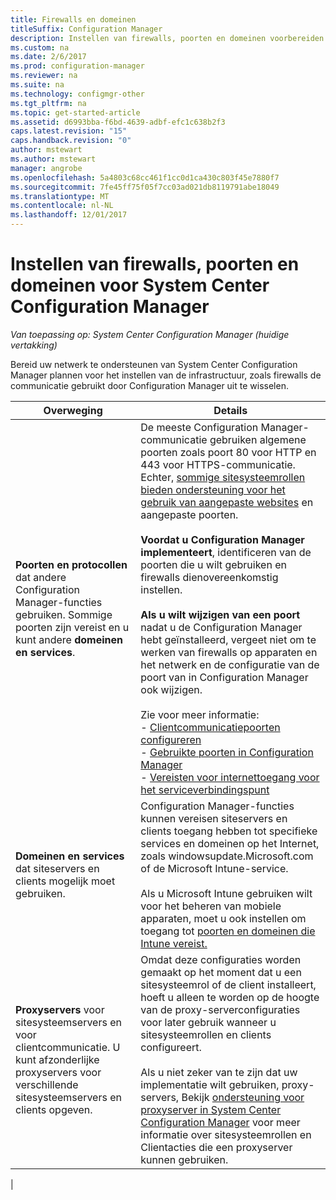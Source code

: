 ```yaml
---
title: Firewalls en domeinen
titleSuffix: Configuration Manager
description: Instellen van firewalls, poorten en domeinen voorbereiden voor System Center Configuration Manager-communicatie.
ms.custom: na
ms.date: 2/6/2017
ms.prod: configuration-manager
ms.reviewer: na
ms.suite: na
ms.technology: configmgr-other
ms.tgt_pltfrm: na
ms.topic: get-started-article
ms.assetid: d6993bba-f6bd-4639-adbf-efc1c638b2f3
caps.latest.revision: "15"
caps.handback.revision: "0"
author: mstewart
ms.author: mstewart
manager: angrobe
ms.openlocfilehash: 5a4803c68cc461f1cc0d1ca430c803f45e7880f7
ms.sourcegitcommit: 7fe45ff75f05f7cc03ad021db8119791abe18049
ms.translationtype: MT
ms.contentlocale: nl-NL
ms.lasthandoff: 12/01/2017
---
```

# <a name="set-up-firewalls-ports-and-domains-for-system-center-configuration-manager"></a>Instellen van firewalls, poorten en domeinen voor System Center Configuration Manager

*Van toepassing op: System Center Configuration Manager (huidige vertakking)*

Bereid uw netwerk te ondersteunen van System Center Configuration Manager plannen voor het instellen van de infrastructuur, zoals firewalls de communicatie gebruikt door Configuration Manager uit te wisselen.  

|Overweging|Details|  
|-------------------|-------------|  
|**Poorten en protocollen** dat andere Configuration Manager-functies gebruiken. Sommige poorten zijn vereist en u kunt andere **domeinen en services**.|De meeste Configuration Manager-communicatie gebruiken algemene poorten zoals poort 80 voor HTTP en 443 voor HTTPS-communicatie. Echter, [sommige sitesysteemrollen bieden ondersteuning voor het gebruik van aangepaste websites](/sccm/core/plan-design/network/websites-for-site-system-servers) en aangepaste poorten.<br /><br /> **Voordat u Configuration Manager implementeert**, identificeren van de poorten die u wilt gebruiken en firewalls dienovereenkomstig instellen.<br /><br /> **Als u wilt wijzigen van een poort** nadat u de Configuration Manager hebt geïnstalleerd, vergeet niet om te werken van firewalls op apparaten en het netwerk en de configuratie van de poort van in Configuration Manager ook wijzigen.<br /><br /> Zie voor meer informatie: </br>- [Clientcommunicatiepoorten configureren](../../../core/clients/deploy/configure-client-communication-ports.md) </br>- [Gebruikte poorten in Configuration Manager](../../../core/plan-design/hierarchy/ports.md) </br>- [Vereisten voor internettoegang voor het serviceverbindingspunt](/sccm/core/servers/deploy/configure/about-the-service-connection-point#bkmk_urls)|  
|**Domeinen en services** dat siteservers en clients mogelijk moet gebruiken.|Configuration Manager-functies kunnen vereisen siteservers en clients toegang hebben tot specifieke services en domeinen op het Internet, zoals windowsupdate.Microsoft.com of de Microsoft Intune-service.<br /><br /> Als u Microsoft Intune gebruiken wilt voor het beheren van mobiele apparaten, moet u ook instellen om toegang tot [poorten en domeinen die Intune vereist.](https://docs.microsoft.com/en-us/intune/get-started/network-infrastructure-requirements-for-microsoft-intune)|  
|**Proxyservers** voor sitesysteemservers en voor clientcommunicatie. U kunt afzonderlijke proxyservers voor verschillende sitesysteemservers en clients opgeven.|Omdat deze configuraties worden gemaakt op het moment dat u een sitesysteemrol of de client installeert, hoeft u alleen te worden op de hoogte van de proxy-serverconfiguraties voor later gebruik wanneer u sitesysteemrollen en clients configureert.<br /><br /> Als u niet zeker van te zijn dat uw implementatie wilt gebruiken, proxy-servers, Bekijk [ondersteuning voor proxyserver in System Center Configuration Manager](../../../core/plan-design/network/proxy-server-support.md) voor meer informatie over sitesysteemrollen en Clientacties die een proxyserver kunnen gebruiken.|   
|  
